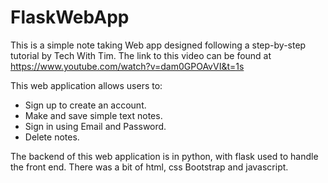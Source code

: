 # FlaskWebApp
This is a simple note taking Web app designed following a step-by-step tutorial by Tech With Tim.
The link to this video can be found at https://www.youtube.com/watch?v=dam0GPOAvVI&t=1s

This web application allows users to:
  - Sign up to create an account.
  - Make and save simple text notes. 
  - Sign in using Email and Password. 
  - Delete notes.
  
The backend of this web application is in python, with flask used to handle the front end. 
There was a bit of html, css Bootstrap and javascript. 
